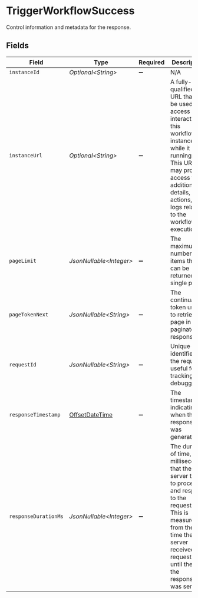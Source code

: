 # TriggerWorkflowSuccess

Control information and metadata for the response.


## Fields

| Field                                                                                                                                                                                                                 | Type                                                                                                                                                                                                                  | Required                                                                                                                                                                                                              | Description                                                                                                                                                                                                           | Example                                                                                                                                                                                                               |
| --------------------------------------------------------------------------------------------------------------------------------------------------------------------------------------------------------------------- | --------------------------------------------------------------------------------------------------------------------------------------------------------------------------------------------------------------------- | --------------------------------------------------------------------------------------------------------------------------------------------------------------------------------------------------------------------- | --------------------------------------------------------------------------------------------------------------------------------------------------------------------------------------------------------------------- | --------------------------------------------------------------------------------------------------------------------------------------------------------------------------------------------------------------------- |
| `instanceId`                                                                                                                                                                                                          | *Optional\<String>*                                                                                                                                                                                                   | :heavy_minus_sign:                                                                                                                                                                                                    | N/A                                                                                                                                                                                                                   |                                                                                                                                                                                                                       |
| `instanceUrl`                                                                                                                                                                                                         | *Optional\<String>*                                                                                                                                                                                                   | :heavy_minus_sign:                                                                                                                                                                                                    | A fully-qualified URL that can be used to access or interact with this<br/>workflow instance while it is running. This URL may provide access to<br/>additional details, actions, or logs related to the workflow execution.<br/> |                                                                                                                                                                                                                       |
| `pageLimit`                                                                                                                                                                                                           | *JsonNullable\<Integer>*                                                                                                                                                                                              | :heavy_minus_sign:                                                                                                                                                                                                    | The maximum number of items that can be returned in a single page.                                                                                                                                                    | 10                                                                                                                                                                                                                    |
| `pageTokenNext`                                                                                                                                                                                                       | *JsonNullable\<String>*                                                                                                                                                                                               | :heavy_minus_sign:                                                                                                                                                                                                    | The continuation token used to retrieve a page in a paginated response.                                                                                                                                               | abc123                                                                                                                                                                                                                |
| `requestId`                                                                                                                                                                                                           | *JsonNullable\<String>*                                                                                                                                                                                               | :heavy_minus_sign:                                                                                                                                                                                                    | Unique identifier for the request, useful for tracking and debugging.                                                                                                                                                 | 3f7c9e4b-851c-4f9b-89e7-123456789abc                                                                                                                                                                                  |
| `responseTimestamp`                                                                                                                                                                                                   | [OffsetDateTime](https://docs.oracle.com/javase/8/docs/api/java/time/OffsetDateTime.html)                                                                                                                             | :heavy_minus_sign:                                                                                                                                                                                                    | The timestamp indicating when the response was generated.                                                                                                                                                             | 2024-10-17T14:30:00Z                                                                                                                                                                                                  |
| `responseDurationMs`                                                                                                                                                                                                  | *JsonNullable\<Integer>*                                                                                                                                                                                              | :heavy_minus_sign:                                                                                                                                                                                                    | The duration of time, in milliseconds, that the server took to process and respond <br/>to the request. This is measured from the time the server received the request <br/>until the time the response was sent.<br/> | 150                                                                                                                                                                                                                   |